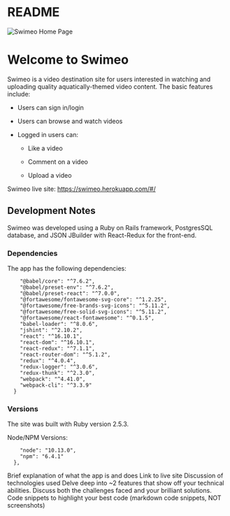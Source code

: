 # README

![Swimeo Home Page](https://swimeo-seeds.s3.amazonaws.com/github-images/swimeo-splash-screenshot.jpg)

<h1>Welcome to Swimeo</h1>
Swimeo is a video destination site for users interested in watching and uploading quality aquatically-themed video content. The basic features include:

* Users can sign in/login

* Users can browse and watch videos

* Logged in users can:

  - Like a video

  - Comment on a video

  - Upload a video
  


Swimeo live site: https://swimeo.herokuapp.com/#/


<h2>Development Notes</h2>

Swimeo was developed using a Ruby on Rails framework, PostgresSQL database, and JSON JBuilder with React-Redux for the front-end.

<h3>Dependencies</h3>
The app has the following dependencies:

```
    "@babel/core": "^7.6.2",
    "@babel/preset-env": "^7.6.2",
    "@babel/preset-react": "^7.0.0",
    "@fortawesome/fontawesome-svg-core": "^1.2.25",
    "@fortawesome/free-brands-svg-icons": "^5.11.2",
    "@fortawesome/free-solid-svg-icons": "^5.11.2",
    "@fortawesome/react-fontawesome": "^0.1.5",
    "babel-loader": "^8.0.6",
    "jshint": "^2.10.2",
    "react": "^16.10.1",
    "react-dom": "^16.10.1",
    "react-redux": "^7.1.1",
    "react-router-dom": "^5.1.2",
    "redux": "^4.0.4",
    "redux-logger": "^3.0.6",
    "redux-thunk": "^2.3.0",
    "webpack": "^4.41.0",
    "webpack-cli": "^3.3.9"
  }
```
<h3>Versions</h3>
The site was built with Ruby version 2.5.3.

Node/NPM Versions:

```  "engines": {
    "node": "10.13.0",
    "npm": "6.4.1"
  },
```




Brief explanation of what the app is and does
Link to live site
Discussion of technologies used
Delve deep into ~2 features that show off your technical abilities. Discuss both the challenges faced and your brilliant solutions.
Code snippets to highlight your best code (markdown code snippets, NOT screenshots)
